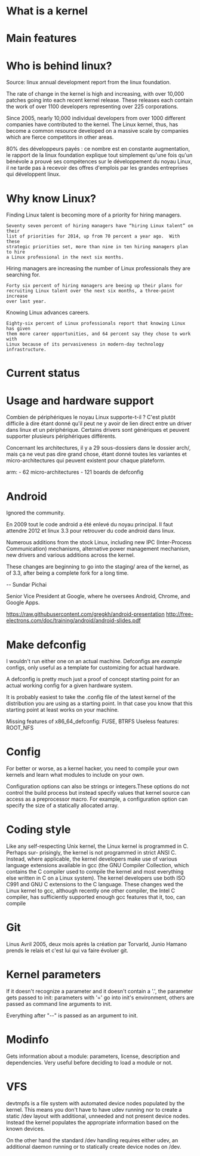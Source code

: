 # What is a kernel

# Main features

# Who is behind linux?

Source: linux annual development report from the linux foundation.

The rate of change in the kernel is high and increasing, with over 10,000
patches going into each recent kernel release. These releases each contain the
work of over 1100 developers representing over 225 corporations.

Since 2005, nearly 10,000 individual developers from over 1000 different
companies have contributed to the kernel. The Linux kernel, thus, has become a
common resource developed on a massive scale by companies which are fierce
competitors in other areas.

80% des développeurs payés : ce nombre est en constante augmentation, le rapport
de la linux foundation explique tout simplement qu'une fois qu'un bénévole a
prouvé ses compétences sur le développement du noyau Linux, il ne tarde pas à
recevoir des offres d'emplois par les grandes entreprises qui développent linux.

# Why know Linux?

Finding Linux talent is becoming more of a priority for hiring managers.

    Seventy seven percent of hiring managers have “hiring Linux talent” on their
    list of priorities for 2014, up from 70 percent a year ago.  With these
    strategic priorities set, more than nine in ten hiring managers plan to hire
    a Linux professional in the next six months.

Hiring managers are increasing the number of Linux professionals they are
searching for.

    Forty six percent of hiring managers are beeing up their plans for
    recruiting Linux talent over the next six months, a three-point increase
    over last year.

Knowing Linux advances careers.

    Eighty-six percent of Linux professionals report that knowing Linux has given
    them more career opportunities, and 64 percent say they chose to work with
    Linux because of its pervasiveness in modern-day technology infrastructure.

# Current status

# Usage and hardware support

Combien de périphériques le noyau Linux supporte-t-il ? C'est plutôt difficile à
dire étant donné qu'il peut ne y avoir de lien direct entre un driver dans linux
et un périphérique. Certains drivers sont génériques et peuvent supporter
plusieurs périphériques différents.

Concernant les architectures, il y a 29 sous-dossiers dans le dossier arch/,
mais ça ne veut pas dire grand chose, étant donné toutes les variantes et
micro-architectures qui peuvent existent pour chaque plateform.

arm:
    - 62 micro-architectures
    - 121 boards de defconfig

# Android

Ignored the community.

En 2009 tout le code android a été enlevé du noyau principal. Il faut attendre
2012 et linux 3.3 pour retrouver du code android dans linux.

Numerous additions from the stock Linux, including new IPC (Inter-Process
Communication) mechanisms, alternative power management mechanism, new drivers
and various additions across the kernel.

These changes are beginning to go into the staging/ area of the kernel, as of
3.3, after being a complete fork for a long time.

-- Sundar Pichai

Senior Vice President at Google, where he oversees Android, Chrome, and Google
Apps.

https://raw.githubusercontent.com/gregkh/android-presentation
http://free-electrons.com/doc/training/android/android-slides.pdf

# Make defconfig

I wouldn't run either one on an actual machine.  Defconfigs are *example*
configs, only useful as a template for customizing for actual hardware.

A defconfig is pretty much just a proof of concept starting point for
an actual working config for a given hardware system.

It is probably easiest to take the .config file of the latest kernel of
the distribution you are using as a starting point. In that case you
know that this starting point at least works on your machine.

Missing features of x86_64_defconfig: FUSE, BTRFS
Useless features: ROOT_NFS

# Config

For better or worse, as a kernel hacker, you need to compile your own kernels
and learn what modules to include on your own.

Configuration options can also be strings or integers.These options do not
control the build process but instead specify values that kernel source can
access as a preprocessor macro. For example, a configuration option can specify
the size of a statically allocated array.

# Coding style

Like any self-respecting Unix kernel, the Linux kernel is programmed in C.
Perhaps sur- prisingly, the kernel is not programmed in strict ANSI C. Instead,
where applicable, the kernel developers make use of various language extensions
available in gcc (the GNU Compiler Collection, which contains the C compiler
used to compile the kernel and most everything else written in C on a Linux
system).  The kernel developers use both ISO C991 and GNU C extensions to the C
language.  These changes wed the Linux kernel to gcc, although recently one
other compiler, the Intel C compiler, has sufficiently supported enough gcc
features that it, too, can compile

# Git 

Linus Avril 2005, deux mois après la création par Torvarld, Junio Hamano prends
le relais et c'est lui qui va faire évoluer git.

# Kernel parameters

If it doesn't recognize a parameter and it doesn't contain a '.', the
parameter gets passed to init: parameters with '=' go into init's
environment, others are passed as command line arguments to init.

Everything after "--" is passed as an argument to init.

# Modinfo

Gets information about a module: parameters, license,
description and dependencies.
Very useful before deciding to load a module or not.

# VFS

devtmpfs is a file system with automated device nodes populated by the kernel.
This means you don't have to have udev running nor to create a static /dev
layout with additional, unneeded and not present device nodes. Instead the
kernel populates the appropriate information based on the known devices.

On the other hand the standard /dev handling requires either udev, an
additional daemon running or to statically create device nodes on /dev.
